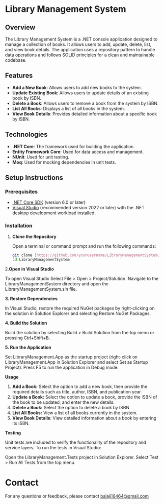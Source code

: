 # Library Management System

## Overview

The Library Management System is a .NET console application designed to manage a collection of books. It allows users to add, update, delete, list, and view book details. The application uses a repository pattern to handle data operations and follows SOLID principles for a clean and maintainable codebase.

## Features

- **Add a New Book**: Allows users to add new books to the system.
- **Update Existing Book**: Allows users to update details of an existing book by ISBN.
- **Delete a Book**: Allows users to remove a book from the system by ISBN.
- **List All Books**: Displays a list of all books in the system.
- **View Book Details**: Provides detailed information about a specific book by ISBN.

## Technologies

- **.NET Core**: The framework used for building the application.
- **Entity Framework Core**: Used for data access and management.
- **NUnit**: Used for unit testing.
- **Moq**: Used for mocking dependencies in unit tests.

## Setup Instructions

### Prerequisites

- [.NET Core SDK](https://dotnet.microsoft.com/download) (version 6.0 or later)
- [Visual Studio](https://visualstudio.microsoft.com/) (recommended version 2022 or later) with the .NET desktop development workload installed.

### Installation

1. **Clone the Repository**

   Open a terminal or command prompt and run the following commands:

   ```bash
   git clone [https://github.com/yourusername/LibraryManagementSystem.git](https://github.com/balaji16464/LibraryManagementSystem.git)
   cd LibraryManagementSystem

2.**Open in Visual Studio**

  To open Visual Studio  Select File > Open > Project/Solution.
  Navigate to the LibraryManagementSystem directory and open the LibraryManagementSystem.sln file.

**3. Restore Dependencies**

  In Visual Studio, restore the required NuGet packages by right-clicking on the solution in Solution Explorer and selecting Restore NuGet Packages.

**4. Build the Solution**

   Build the solution by selecting Build > Build Solution from the top menu or pressing Ctrl+Shift+B.

**5. Run the Application**

  Set LibraryManagement.App as the startup project (right-click on LibraryManagement.App in Solution Explorer and select Set as Startup Project).
  Press F5 to run the application in Debug mode.
  
**Usage**

1. **Add a Book:** Select the option to add a new book, then provide the required details such as title, author, ISBN, and publication year. 
2. **Update a Book:** Select the option to update a book, provide the ISBN of the book to be updated, and enter the new details.
3. **Delete a Book:** Select the option to delete a book by ISBN.
4. **List All Books:** View a list of all books currently in the system.
5. **View Book Details:** View detailed information about a book by entering its ISBN.

**Testing**

Unit tests are included to verify the functionality of the repository and service layers. To run the tests in Visual Studio:

Open the LibraryManagement.Tests project in Solution Explorer.
Select Test > Run All Tests from the top menu.

# Contact
For any questions or feedback, please contact balaji16464@gmail.com
